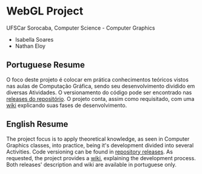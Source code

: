 # WebGL Project
UFSCar Sorocaba, Computer Science - Computer Graphics

- Isabella Soares
- Nathan Eloy

## Portuguese Resume

O foco deste projeto é colocar em prática conhecimentos teóricos vistos nas aulas de Computação Gráfica, sendo seu desenvolvimento dividido em diversas Atividades. O versionamento do código pode ser encontrado nas [releases do repositório][1]. O projeto conta, assim como requisitado, com uma [wiki][2] explicando suas fases de desenvolvimento.

## English Resume

The project focus is to apply theoretical knowledge, as seen in Computer Graphics classes, into practice, being it's development divided into several Activities. Code versioning can be found in [repository releases][1]. As requested, the project provides a [wiki][2], explaining the development process. Both releases' description and wiki are available in portuguese only.

[1]: https://github.com/n8eloy/webgl-project/releases
[2]: https://github.com/n8eloy/webgl-project/wiki
